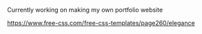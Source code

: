 Currently working on making my own portfolio website

https://www.free-css.com/free-css-templates/page260/elegance